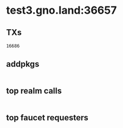 # test3.gno.land:36657

## TXs
```
16686
```

## addpkgs
```
```

## top realm calls
```
```

## top faucet requesters
```
```

